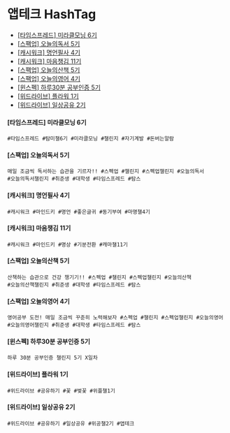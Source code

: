 # 앱테크 HashTag

- [\[타임스프레드\] 미라클모닝 6기](#타임스프레드-미라클모닝-6기)
- [\[스팩업\] 오늘의독서 5기](#스팩업-오늘의독서-5기)
- [\[캐시워크\] 명언필사 4기](#캐시워크-명언필사-4기)
- [\[캐시워크\] 마음챙김 11기](#캐시워크-마음챙김-11기)
- [\[스팩업\] 오늘의산책 5기](#스팩업-오늘의산책-5기)
- [\[스팩업\] 오늘의영어 4기](#스팩업-오늘의영어-4기)
- [\[윈스펙\] 하루30분 공부인증 5기](#윈스펙-하루30분-공부인증-5기)
- [\[위드라이브\] 플라워 1기](#위드라이브-플라워-1기)
- [\[위드라이브\] 일상공유 2기](#위드라이브-일상공유-2기)

#### [타임스프레드] 미라클모닝 6기
```
#타임스프레드 #탐미챌6기 #미라클모닝 #챌린지 #자기계발 #돈버는알람
```
#### [스팩업] 오늘의독서 5기
```
매일 조금씩 독서하는 습관을 기르자!! #스펙업 #챌린지 #스펙업챌린지 #오늘의독서
#오늘의독서챌린지 #취준생 #대학생 #타임스프레드 #탐스
```
#### [캐시워크] 명언필사 4기
```
#캐시워크 #마인드키 #명언 #좋은글귀 #동기부여 #마명챌4기
```
#### [캐시워크] 마음챙김 11기
```
#캐시워크 #마인드키 #명상 #기분전환 #캐마챌11기
```
#### [스팩업] 오늘의산책 5기
```
산책하는 습관으로 건강 챙기기!! #스펙업 #챌린지 #스펙업챌린지 #오늘의산책
#오늘의산책챌린지 #취준생 #대학생 #타임스프레드 #탐스
```
#### [스팩업] 오늘의영어 4기
```
영어공부 도전! 매일 조금씩 꾸준히 노력해보자 #스펙업 #챌린지 #스펙업챌린지 #오늘의영어 #오늘의영어챌린지 #취준생 #대학생 #타임스프레드 #탐스
```
#### [윈스펙] 하루30분 공부인증 5기
```
하루 30분 공부인증 챌린지 5기 X일차
```
#### [위드라이브] 플라워 1기
```
#위드라이브 #공유하기 #꽃 #벚꽃 #위플챌1기
```
#### [위드라이브] 일상공유 2기
```
#위드라이브 #공유하기 #일상공유 #위공챌2기 #앱테크
```
